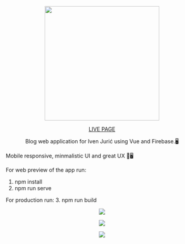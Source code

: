 <p align="center">
<img height="300" width="300" src="https://i.ibb.co/rFqhQ53/ivengaminglogodarktext.png" />
</p>

<p align="center">
   <a class="text-deocration:none; color: black; font-size: 25px; font-weight: 800" href="https://ivengamingblog.netlify.app/">LIVE PAGE</a>
</p>
<p align="center">Blog web application for Iven Jurić using Vue and Firebase.🖥️</p>

Mobile responsive, minmalistic UI and  great UX 📱🖥️

For web preview of the app run:
1. npm install
2. npm run serve
   
For production run:
3. npm run build

<p align="center">
<img src="https://i.ibb.co/MCdCLv3/1.png" />
</p>

<p align="center">
<img src="https://i.ibb.co/TvGT5bW/2.png" />
</p>

<p align="center">
<img src="https://i.ibb.co/7Yf52t0/3.png" />
</p>
